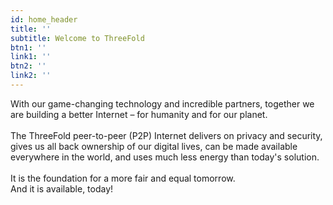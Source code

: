```yaml
---
id: home_header
title: ''
subtitle: Welcome to ThreeFold
btn1: ''
link1: ''
btn2: ''
link2: ''
---
```


With our game-changing technology and incredible partners, together we are building a better Internet – for humanity and for our planet. 
<br/>
<br/>
The ThreeFold peer-to-peer (P2P) Internet delivers on privacy and security, gives us all back ownership of our digital lives, can be made available everywhere in the world, and uses much less energy than today's solution. 
<br/>
<br/>
It is the foundation for a more fair and equal tomorrow. 
<br/>
And it is available, today!

<!-- We are building the next generation peer-to-peer internet infrastructure. After creating a powerful and super sustainable operating system that can host all of humanity's digital needs and data in smart contracts, we are now creating a fair, equal and private Internet experience to free humanity from the tech giants that exploit our data.